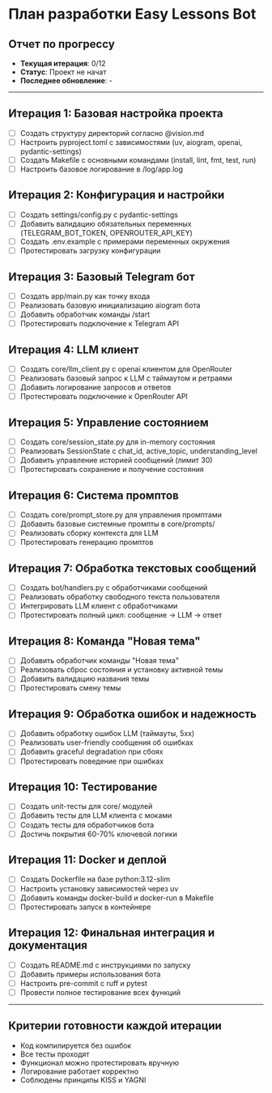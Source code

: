 # План разработки Easy Lessons Bot

## Отчет по прогрессу
- **Текущая итерация**: 0/12
- **Статус**: Проект не начат
- **Последнее обновление**: -

---

## Итерация 1: Базовая настройка проекта
- [ ] Создать структуру директорий согласно @vision.md
- [ ] Настроить pyproject.toml с зависимостями (uv, aiogram, openai, pydantic-settings)
- [ ] Создать Makefile с основными командами (install, lint, fmt, test, run)
- [ ] Настроить базовое логирование в /log/app.log

## Итерация 2: Конфигурация и настройки
- [ ] Создать settings/config.py с pydantic-settings
- [ ] Добавить валидацию обязательных переменных (TELEGRAM_BOT_TOKEN, OPENROUTER_API_KEY)
- [ ] Создать .env.example с примерами переменных окружения
- [ ] Протестировать загрузку конфигурации

## Итерация 3: Базовый Telegram бот
- [ ] Создать app/main.py как точку входа
- [ ] Реализовать базовую инициализацию aiogram бота
- [ ] Добавить обработчик команды /start
- [ ] Протестировать подключение к Telegram API

## Итерация 4: LLM клиент
- [ ] Создать core/llm_client.py с openai клиентом для OpenRouter
- [ ] Реализовать базовый запрос к LLM с таймаутом и ретраями
- [ ] Добавить логирование запросов и ответов
- [ ] Протестировать подключение к OpenRouter API

## Итерация 5: Управление состоянием
- [ ] Создать core/session_state.py для in-memory состояния
- [ ] Реализовать SessionState с chat_id, active_topic, understanding_level
- [ ] Добавить управление историей сообщений (лимит 30)
- [ ] Протестировать сохранение и получение состояния

## Итерация 6: Система промптов
- [ ] Создать core/prompt_store.py для управления промптами
- [ ] Добавить базовые системные промпты в core/prompts/
- [ ] Реализовать сборку контекста для LLM
- [ ] Протестировать генерацию промптов

## Итерация 7: Обработка текстовых сообщений
- [ ] Создать bot/handlers.py с обработчиками сообщений
- [ ] Реализовать обработку свободного текста пользователя
- [ ] Интегрировать LLM клиент с обработчиками
- [ ] Протестировать полный цикл: сообщение → LLM → ответ

## Итерация 8: Команда "Новая тема"
- [ ] Добавить обработчик команды "Новая тема"
- [ ] Реализовать сброс состояния и установку активной темы
- [ ] Добавить валидацию названия темы
- [ ] Протестировать смену темы

## Итерация 9: Обработка ошибок и надежность
- [ ] Добавить обработку ошибок LLM (таймауты, 5xx)
- [ ] Реализовать user-friendly сообщения об ошибках
- [ ] Добавить graceful degradation при сбоях
- [ ] Протестировать поведение при ошибках

## Итерация 10: Тестирование
- [ ] Создать unit-тесты для core/ модулей
- [ ] Добавить тесты для LLM клиента с моками
- [ ] Создать тесты для обработчиков бота
- [ ] Достичь покрытия 60-70% ключевой логики

## Итерация 11: Docker и деплой
- [ ] Создать Dockerfile на базе python:3.12-slim
- [ ] Настроить установку зависимостей через uv
- [ ] Добавить команды docker-build и docker-run в Makefile
- [ ] Протестировать запуск в контейнере

## Итерация 12: Финальная интеграция и документация
- [ ] Создать README.md с инструкциями по запуску
- [ ] Добавить примеры использования бота
- [ ] Настроить pre-commit с ruff и pytest
- [ ] Провести полное тестирование всех функций

---

## Критерии готовности каждой итерации
- Код компилируется без ошибок
- Все тесты проходят
- Функционал можно протестировать вручную
- Логирование работает корректно
- Соблюдены принципы KISS и YAGNI
